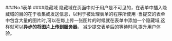 ###No.1表单
####隐藏域
隐藏域在页面中对于用户是不可见的，在表单中插入隐藏域的目的在于收集或发送信息，以利于被处理表单的程序所使用
·当提交的表单中包含大量的图片时,可以在每上传一张图片的时候就在表单中添加一个隐藏域,这样就可以**异步的将图片上传到服务器**。
减少提交表单后的等待时间,提升用户体验。
